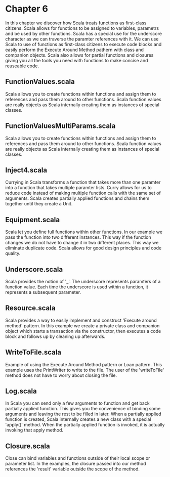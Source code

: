 # Chapter 6
In this chapter we discover how Scala treats functions as first-class citizens. Scala allows for functions to be assigned to variables, parametrs and be used by other functions. Scala has a special use for the underscore character as we can traverse the paramter references with it. We can use Scala to use of functions as first-class citizens to execute code blocks and easily perform the Execute Around Method pathern with class and companion objects. Scala also allows for partial functions and closures giving you all the tools you need with functions to make concise and reuseable code.

## FunctionValues.scala
Scala allows you to create functions within functions and assign them to references and pass them around to other functions. Scala function values are really objects as Scala internally creating them as instances of special classes. 

## FunctionValuesMultiParams.scala
Scala allows you to create functions within functions and assign them to references and pass them around to other functions. Scala function values are really objects as Scala internally creating them as instances of special classes. 

## Inject4.scala
Currying in Scala transforms a function that takes more than one paramter into a function that takes multiple paramter lists. Curry allows for us to reduce code instead of making multiple function calls with the same set of arguments. Scala creates partially applied functions and chains them together until they create a Unit.

## Equipment.scala
Scala let you define full functions within other functions. In our example we pass the function into two different instances. This way if the function changes we do not have to change it in two different places. This way we eliminate duplicate code.  Scala allows for good design principles and code quality.

## Underscore.scala
Scala provides the notion of '_'. The underscore represents paramters of a function value. Each time the underscore is used within a function, it represents a subsequent parameter.

## Resource.scala
Scala provides a way to easily implement and construct 'Execute around method' pattern. In this example we create a private class and companion object which starts a transaction via the constructor, then executes a code block and follows up by cleaning up afterwards.

## WriteToFile.scala
Example of using the Execute Around Method pattern or Loan pattern. This example uses the PrintWriter to write to the file. The user of the 'writeToFile' method does not have to worry about closing the file.

## Log.scala
In Scala you can send only a few arguments to function and get back partially applied function. This gives you the convenience of binding some arguments and leaving the rest to be filled in later. When a partially applied function is created, Scala internally creates a new class with a special 'apply()' method. When the partially applied function is invoked, it is actually invoking that apply method.

## Closure.scala
Close can bind variables and functions outside of their local scope or parameter list. In the examples, the closure passed into our method references the 'result' variable outside the scope of the method. 
